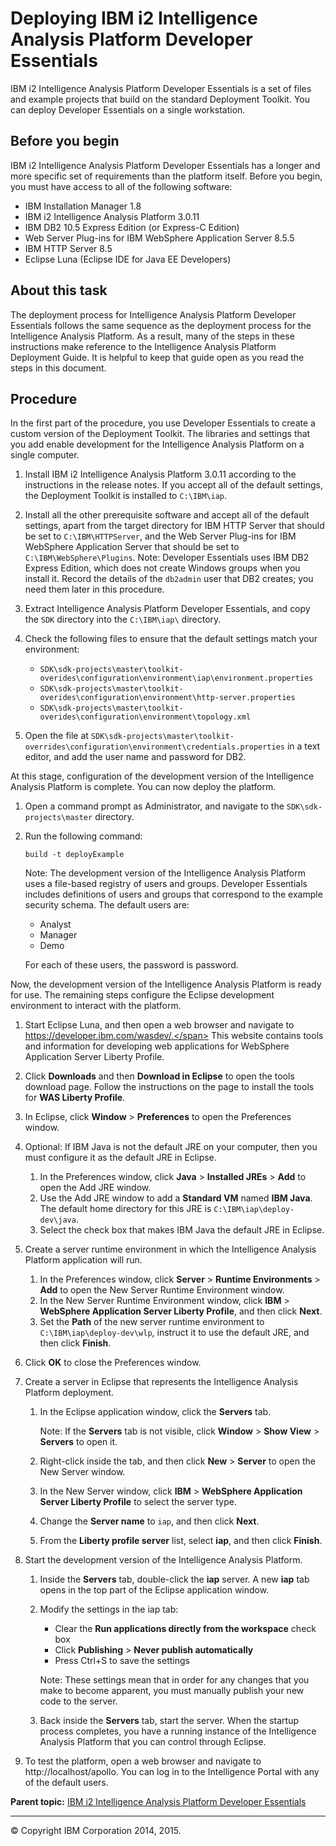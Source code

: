 Deploying IBM i2 Intelligence Analysis Platform Developer Essentials
====================================================================

IBM i2 Intelligence Analysis Platform Developer Essentials is a set of files and example projects that build on the standard Deployment Toolkit. You can deploy Developer Essentials on a single workstation.

Before you begin
----------------

IBM i2 Intelligence Analysis Platform Developer Essentials has a longer and more specific set of requirements than the platform itself. Before you begin, you must have access to all of the following software:
-   IBM Installation Manager 1.8
-   IBM i2 Intelligence Analysis Platform 3.0.11
-   IBM DB2 10.5 Express Edition (or Express-C Edition)
-   Web Server Plug-ins for IBM WebSphere Application Server 8.5.5
-   IBM HTTP Server 8.5
-   Eclipse Luna (Eclipse IDE for Java EE Developers)

About this task
---------------

The deployment process for Intelligence Analysis Platform Developer Essentials follows the same sequence as the deployment process for the Intelligence Analysis Platform. As a result, many of the steps in these instructions make reference to the Intelligence Analysis Platform Deployment Guide. It is helpful to keep that guide open as you read the steps in this document.

Procedure
---------

In the first part of the procedure, you use Developer Essentials to create a custom version of the Deployment Toolkit. The libraries and settings that you add enable development for the Intelligence Analysis Platform on a single computer.

1.  <span class="ph cmd">Install IBM i2 Intelligence Analysis Platform 3.0.11 according to the instructions in the release notes.</span> If you accept all of the default settings, the Deployment Toolkit is installed to `C:\IBM\iap`.
2.  <span class="ph cmd">Install all the other prerequisite software and accept all of the default settings, apart from the target directory for IBM HTTP Server that should be set to `C:\IBM\HTTPServer`, and the Web Server Plug-ins for IBM WebSphere Application Server that should be set to `C:\IBM\WebSphere\Plugins`.</span>
    <span class="notetitle">Note:</span> Developer Essentials uses IBM DB2 Express Edition, which does not create Windows groups when you install it. Record the details of the `db2admin` user that DB2 creates; you need them later in this procedure.

3.  <span class="ph cmd">Extract Intelligence Analysis Platform Developer Essentials, and copy the `SDK` directory into the `C:\IBM\iap\` directory.</span>
4.  <span class="ph cmd">Check the following files to ensure that the default settings match your environment:</span>
    -   `SDK\sdk-projects\master\toolkit-overides\configuration\environment\iap\environment.properties`
    -   `SDK\sdk-projects\master\toolkit-overides\configuration\environment\http-server.properties`
    -   `SDK\sdk-projects\master\toolkit-overides\configuration\environment\topology.xml`

5.  <span class="ph cmd">Open the file at `SDK\sdk-projects\master\toolkit-overrides\configuration\environment\credentials.properties` in a text editor, and add the user name and password for DB2.</span>

At this stage, configuration of the development version of the Intelligence Analysis Platform is complete. You can now deploy the platform.

1.  <span class="ph cmd"> Open a command prompt as Administrator, and navigate to the `SDK\sdk-projects\master` directory.</span>
2.  <span class="ph cmd">Run the following command:</span>

    ``` pre
    build -t deployExample
    ```

    <span class="notetitle">Note:</span> The development version of the Intelligence Analysis Platform uses a file-based registry of users and groups. Developer Essentials includes definitions of users and groups that correspond to the example security schema. The default users are:
    -   Analyst
    -   Manager
    -   Demo

    For each of these users, the password is password.

Now, the development version of the Intelligence Analysis Platform is ready for use. The remaining steps configure the Eclipse development environment to interact with the platform.

1.  <span class="ph cmd">Start Eclipse Luna, and then open a web browser and navigate to https://developer.ibm.com/wasdev/.</span> This website contains tools and information for developing web applications for WebSphere Application Server Liberty Profile.
2.  <span class="ph cmd">Click **Downloads** and then **Download in Eclipse** to open the tools download page. Follow the instructions on the page to install the tools for **WAS Liberty Profile**.</span>
3.  <span class="ph cmd">In Eclipse, click <span class="ph menucascade">**Window** \> **Preferences**</span> to open the <span class="keyword wintitle">Preferences</span> window.</span>
4.  Optional: <span class="ph cmd">If IBM Java is not the default JRE on your computer, then you must configure it as the default JRE in Eclipse.</span>
    1.  <span class="ph cmd">In the <span class="keyword wintitle">Preferences</span> window, click <span class="ph menucascade">**Java** \> **Installed JREs** \> **Add**</span> to open the <span class="keyword wintitle">Add JRE</span> window.</span>
    2.  <span class="ph cmd">Use the <span class="keyword wintitle">Add JRE</span> window to add a **Standard VM** named **IBM Java**. The default home directory for this JRE is `C:\IBM\iap\deploy-dev\java`.</span>
    3.  <span class="ph cmd">Select the check box that makes IBM Java the default JRE in Eclipse.</span>

5.  <span class="ph cmd">Create a server runtime environment in which the Intelligence Analysis Platform application will run.</span>
    1.  <span class="ph cmd">In the <span class="keyword wintitle">Preferences</span> window, click <span class="ph menucascade">**Server** \> **Runtime Environments** \> **Add**</span> to open the <span class="keyword wintitle">New Server Runtime Environment</span> window.</span>
    2.  <span class="ph cmd">In the <span class="keyword wintitle">New Server Runtime Environment</span> window, click <span class="ph menucascade">**IBM** \> **WebSphere Application Server Liberty Profile**</span>, and then click **Next**.</span>
    3.  <span class="ph cmd">Set the **Path** of the new server runtime environment to `C:\IBM\iap\deploy-dev\wlp`, instruct it to use the default JRE, and then click **Finish**.</span>

6.  <span class="ph cmd">Click **OK** to close the <span class="keyword wintitle">Preferences</span> window.</span>
7.  <span class="ph cmd">Create a server in Eclipse that represents the Intelligence Analysis Platform deployment.</span>
    1.  <span class="ph cmd">In the Eclipse application window, click the **Servers** tab.</span>

        <span class="notetitle">Note:</span> If the **Servers** tab is not visible, click <span class="ph menucascade">**Window** \> **Show View** \> **Servers**</span> to open it.

    2.  <span class="ph cmd">Right-click inside the tab, and then click <span class="ph menucascade">**New** \> **Server**</span> to open the <span class="keyword wintitle">New Server</span> window.</span>
    3.  <span class="ph cmd">In the <span class="keyword wintitle">New Server</span> window, click <span class="ph menucascade">**IBM** \> **WebSphere Application Server Liberty Profile**</span> to select the server type.</span>
    4.  <span class="ph cmd">Change the **Server name** to `iap`, and then click **Next**.</span>
    5.  <span class="ph cmd">From the **Liberty profile server** list, select **iap**, and then click **Finish**.</span>

8.  <span class="ph cmd">Start the development version of the Intelligence Analysis Platform.</span>
    1.  <span class="ph cmd">Inside the **Servers** tab, double-click the **iap** server.</span> A new **iap** tab opens in the top part of the Eclipse application window.
    2.  <span class="ph cmd">Modify the settings in the iap tab:</span>
        -   Clear the **Run applications directly from the workspace** check box
        -   Click <span class="ph menucascade">**Publishing** \> **Never publish automatically**</span>
        -   Press Ctrl+S to save the settings

        <span class="notetitle">Note:</span> These settings mean that in order for any changes that you make to become apparent, you must manually publish your new code to the server.

    3.  <span class="ph cmd">Back inside the **Servers** tab, start the server.</span> When the startup process completes, you have a running instance of the Intelligence Analysis Platform that you can control through Eclipse.

9.  <span class="ph cmd">To test the platform, open a web browser and navigate to http://localhost/apollo. You can log in to the Intelligence Portal with any of the default users.</span>

**Parent topic:** [IBM i2 Intelligence Analysis Platform Developer Essentials](developer_essentials_welcome.html "IBM i2 Intelligence Analysis Platform Developer Essentials contains tools, libraries, and examples that enable development and deployment of custom extensions to the Intelligence Analysis Platform.")

------------------------------------------------------------------------

© Copyright IBM Corporation 2014, 2015.


